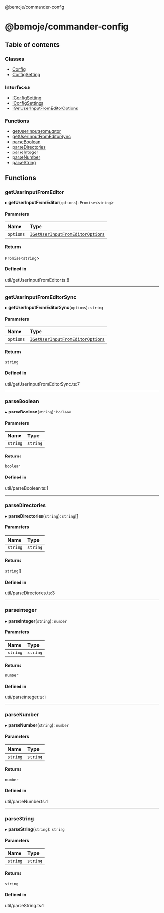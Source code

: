 @bemoje/commander-config

# @bemoje/commander-config

## Table of contents

### Classes

- [Config](https://github.com/bemoje/tsmono/blob/main/pkg/commander-config/docs/md/classes/Config.md)
- [ConfigSetting](https://github.com/bemoje/tsmono/blob/main/pkg/commander-config/docs/md/classes/ConfigSetting.md)

### Interfaces

- [IConfigSetting](https://github.com/bemoje/tsmono/blob/main/pkg/commander-config/docs/md/interfaces/IConfigSetting.md)
- [IConfigSettings](https://github.com/bemoje/tsmono/blob/main/pkg/commander-config/docs/md/interfaces/IConfigSettings.md)
- [IGetUserInputFromEditorOptions](https://github.com/bemoje/tsmono/blob/main/pkg/commander-config/docs/md/interfaces/IGetUserInputFromEditorOptions.md)

### Functions

- [getUserInputFromEditor](https://github.com/bemoje/tsmono/blob/main/pkg/commander-config/docs/md/index.md#getuserinputfromeditor)
- [getUserInputFromEditorSync](https://github.com/bemoje/tsmono/blob/main/pkg/commander-config/docs/md/index.md#getuserinputfromeditorsync)
- [parseBoolean](https://github.com/bemoje/tsmono/blob/main/pkg/commander-config/docs/md/index.md#parseboolean)
- [parseDirectories](https://github.com/bemoje/tsmono/blob/main/pkg/commander-config/docs/md/index.md#parsedirectories)
- [parseInteger](https://github.com/bemoje/tsmono/blob/main/pkg/commander-config/docs/md/index.md#parseinteger)
- [parseNumber](https://github.com/bemoje/tsmono/blob/main/pkg/commander-config/docs/md/index.md#parsenumber)
- [parseString](https://github.com/bemoje/tsmono/blob/main/pkg/commander-config/docs/md/index.md#parsestring)

## Functions

### getUserInputFromEditor

▸ **getUserInputFromEditor**(`options`): `Promise`<`string`\>

#### Parameters

| Name | Type |
| :------ | :------ |
| `options` | [`IGetUserInputFromEditorOptions`](https://github.com/bemoje/tsmono/blob/main/pkg/commander-config/docs/md/interfaces/IGetUserInputFromEditorOptions.md) |

#### Returns

`Promise`<`string`\>

#### Defined in

util/getUserInputFromEditor.ts:8

___

### getUserInputFromEditorSync

▸ **getUserInputFromEditorSync**(`options`): `string`

#### Parameters

| Name | Type |
| :------ | :------ |
| `options` | [`IGetUserInputFromEditorOptions`](https://github.com/bemoje/tsmono/blob/main/pkg/commander-config/docs/md/interfaces/IGetUserInputFromEditorOptions.md) |

#### Returns

`string`

#### Defined in

util/getUserInputFromEditorSync.ts:7

___

### parseBoolean

▸ **parseBoolean**(`string`): `boolean`

#### Parameters

| Name | Type |
| :------ | :------ |
| `string` | `string` |

#### Returns

`boolean`

#### Defined in

util/parseBoolean.ts:1

___

### parseDirectories

▸ **parseDirectories**(`string`): `string`[]

#### Parameters

| Name | Type |
| :------ | :------ |
| `string` | `string` |

#### Returns

`string`[]

#### Defined in

util/parseDirectories.ts:3

___

### parseInteger

▸ **parseInteger**(`string`): `number`

#### Parameters

| Name | Type |
| :------ | :------ |
| `string` | `string` |

#### Returns

`number`

#### Defined in

util/parseInteger.ts:1

___

### parseNumber

▸ **parseNumber**(`string`): `number`

#### Parameters

| Name | Type |
| :------ | :------ |
| `string` | `string` |

#### Returns

`number`

#### Defined in

util/parseNumber.ts:1

___

### parseString

▸ **parseString**(`string`): `string`

#### Parameters

| Name | Type |
| :------ | :------ |
| `string` | `string` |

#### Returns

`string`

#### Defined in

util/parseString.ts:1
